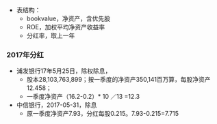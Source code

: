 * 表结构：
  * bookvalue，净资产，含优先股
  * ROE，加权平均净资产收益率
  * 分红率，取上一年

### 2017年分红
* 浦发银行17年5月25日，除权除息，
  * 股本28,103,763,899；按一季度的净资产350,141百万算，每股净资产12.458；
  * 一季度净资产（16.2-0.2）* 10 ／13 =12.3
* 中信银行，2017-05-31，除息
  * 原一季度净资产7.93，分红每股0.215。7.93-0.215=7.715
